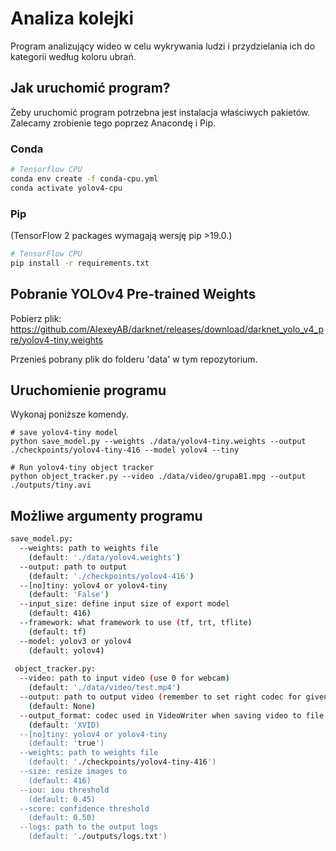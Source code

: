 # Analiza kolejki

Program analizujący wideo w celu wykrywania ludzi i przydzielania ich do kategorii według koloru ubrań.

## Jak uruchomić program?
Żeby uruchomić program potrzebna jest instalacja właściwych pakietów. Zalecamy zrobienie tego poprzez Anacondę i Pip.

### Conda

```bash
# Tensorflow CPU
conda env create -f conda-cpu.yml
conda activate yolov4-cpu
```

### Pip
(TensorFlow 2 packages wymagają wersję pip >19.0.)
```bash
# TensorFlow CPU
pip install -r requirements.txt
```

## Pobranie YOLOv4 Pre-trained Weights
Pobierz plik: https://github.com/AlexeyAB/darknet/releases/download/darknet_yolo_v4_pre/yolov4-tiny.weights

Przenieś pobrany plik do folderu 'data' w tym repozytorium.

## Uruchomienie programu
Wykonaj poniższe komendy.
```
# save yolov4-tiny model
python save_model.py --weights ./data/yolov4-tiny.weights --output ./checkpoints/yolov4-tiny-416 --model yolov4 --tiny

# Run yolov4-tiny object tracker
python object_tracker.py --video ./data/video/grupaB1.mpg --output ./outputs/tiny.avi
```

## Możliwe argumenty programu

```bash
save_model.py:
  --weights: path to weights file
    (default: './data/yolov4.weights')
  --output: path to output
    (default: './checkpoints/yolov4-416')
  --[no]tiny: yolov4 or yolov4-tiny
    (default: 'False')
  --input_size: define input size of export model
    (default: 416)
  --framework: what framework to use (tf, trt, tflite)
    (default: tf)
  --model: yolov3 or yolov4
    (default: yolov4)
    
 object_tracker.py:
  --video: path to input video (use 0 for webcam)
    (default: './data/video/test.mp4')
  --output: path to output video (remember to set right codec for given format. e.g. XVID for .avi)
    (default: None)
  --output_format: codec used in VideoWriter when saving video to file
    (default: 'XVID)
  --[no]tiny: yolov4 or yolov4-tiny
    (default: 'true')
  --weights: path to weights file
    (default: './checkpoints/yolov4-tiny-416')
  --size: resize images to
    (default: 416)
  --iou: iou threshold
    (default: 0.45)
  --score: confidence threshold
    (default: 0.50)
  --logs: path to the output logs
    (default: './outputs/logs.txt')
```
